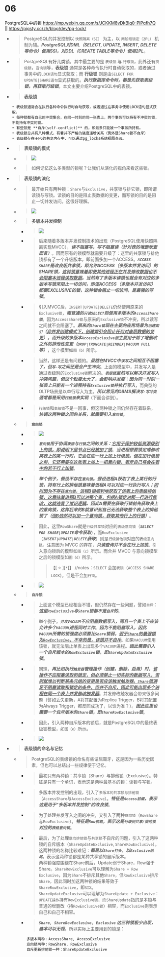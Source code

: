 
# 06

PostgreSQL中的锁 https://mp.weixin.qq.com/s/JCKKM8vDkBlq0-PlPqfh7Q || https://pigsty.cc/zh/blog/dev/pg-lock/
- > PostgreSQL的并发控制以 `快照隔离（SI）` 为主，以 `两阶段锁定（2PL）` 机制为辅。***PostgreSQL对DML（SELECT, UPDATE, INSERT, DELETE等命令）使用SSI，对DDL（CREATE TABLE等命令）使用2PL***。
- > PostgreSQL有好几类锁，其中最主要的是 `表级锁` 与 `行级锁`，此外还有`页级锁`，`咨询锁`等，**表级锁** 通常是各种命令执行时自动获取的，或者通过事务中的`LOCK语句`显式获取；而 **行级锁** 则是由`SELECT FOR UPDATE|SHARE语句`显式获取的。***执行数据库命令时，都是先获取表级锁，再获取行级锁***。本文主要介绍PostgreSQL中的表锁。
- > **表级锁**
  ```console
  • 表级锁通常会在执行各种命令执行时自动获取，或者通过在事务中使用LOCK语句显式获取。
  • 每种锁都有自己的冲突集合，在同一时刻的同一张表上，两个事务可以持有不冲突的锁，不能持有冲突的锁。
  • 有些锁是 **自斥(self-conflict)** 的，即最多只能被一个事务所持有。
  • 表级锁总共有八种模式，有着并不严格的强度递增关系（例外是Share锁不自斥）
  • 表级锁存在于PG的共享内存中，可以通过pg_locks系统视图查阅。
  ```
- > **表级锁的模式**
  * > ![](https://mmbiz.qpic.cn/mmbiz_png/Wkpr3rA9wF1pQ1V3zezVKMqonqEFLPH5EbAZibltovhn02iatic71x5wSjOgGgPicl5QjjDvQDK5YO6dn9F6n6m4lw/640)
  * > 如何记忆这么多类型的锁呢？让我们从演化的视角来看这些锁。
- > **表级锁的演化**
  * > 最开始只有两种锁：`Share`与`Exclusive`，共享锁与排它锁，即所谓读锁与写锁。读锁的目的是阻止表数据的变更，而写锁的目的是阻止一切并发访问。这很好理解。
  * > ![](https://mmbiz.qpic.cn/mmbiz_png/Wkpr3rA9wF1pQ1V3zezVKMqonqEFLPH5ib30ibs4hAqnnTVGbYHXQXQkgkv4YvxWiapcxTG6JiavQT5qIqkxh7IGYQ/640)
  * > **多版本并发控制**
    + > ![](https://mmbiz.qpic.cn/mmbiz_png/Wkpr3rA9wF1pQ1V3zezVKMqonqEFLPH5wQibicUJzkXcW5dqfbew3icyL3fdzn6FXpJNj2BzP03xDpIeyMvPYMb1A/640)
    + > 后来随着多版本并发控制技术的出现（PostgreSQL使用快照隔离实现MVCC），***读不阻塞写，写不阻塞读（针对表的增删改查而言）***。因而原有的锁模型就需要升级了：这里的共享锁与排他锁都有了一个升级版本，即前面多加一个ACCESS。***`ACCESS SHARE`是改良版共享锁，即允许ACCESS（多版本并发访问）的SHARE锁，<ins>这种锁意味着即使其他进程正在并发修改数据也不会阻塞本进程读取数据</ins>。当然有了多版本读锁也就会有对应的多版本写锁来阻止一切访问，即连ACCESS（多版本并发访问）都要EXCLUSIVE的锁，这种锁会阻止一切访问，是最强的写锁***。
    + > 引入MVCC后，`INSERT|UPDATE|DELETE`仍然使用原来的`Exclusive锁`，***而普通的`只读SELECT`则使用多版本的`AccessShare锁`***。因为`AccessShare锁`与原来的`Exclusive锁`不冲突，所以读写之间就不会阻塞了。***原来的`Share锁`现在主要的应用场景为`创建索引`（<ins>非并发创建模式下，创建索引会阻止任何对底层数据的变更</ins>），而升级的多版本`AccessExclusive锁`主要用于除了增删改之外的排他性变更（`DROP|TRUNCATE|REINDEX|VACUUM FULL`等）***，这个模型如`图（b）`所示。
    + > 当然，这样还是有问题的。***虽然在MVCC中`读写`之间相互不阻塞了，但`写-写`之间还是会产生冲突***。上面的模型中，并发写入是通过表级别的`Exclusive锁`解决的。***`表级锁`虽然可以解决并发写入冲突问题，但这个粒度太大了，会影响并发度：因为同一时刻一张表上只能有一个进程持有`Exclusive锁`并执行写入***，而典型的OLTP场景是以单行写入为主。***所以常见的DBMS解决`写-写冲突`通常都是采用`行级锁`来实现***（下面会讲到）。
    + > `行级锁`和`表级锁`不是一回事，但这两种锁之间仍然存在着联系，***协调这两种锁之间的关系，就需要引入`意向锁`***。
  * > **`意向锁`**
    + > ![](https://mmbiz.qpic.cn/mmbiz_png/Wkpr3rA9wF1pQ1V3zezVKMqonqEFLPH5xdnQlLVqaibVRzKKuvbPicySI0TQ2l7nsP1ice2To3wnTaADvQ8WQXzLQ/640)
    + > ***`意向锁`用于协调`表锁`与`行锁`之间的关系：<ins>它用于保护较低资源级别上的锁，即说明下层节点已经被加了锁</ins>***。***当进程想要锁定或修改某表上的某一行时，它会在这一行上加上行级锁。<ins>但在加行级锁之前，它还需要在这张表上加上一把意向锁，表示自己将会在表中的若干行上加锁</ins>***。
    + > ***举个例子，假设不存在`意向锁`。假设进程A获取了表上某行的行锁，持有行上的排他锁意味着进程A可以对这一行执行写入；<ins>同时因为不存在`意向锁`，进程B很顺利地获取了该表上的表级排他锁，这意味着进程B可以对整个表，包括A锁定对那一行进行修改，这就违背了常识逻辑</ins>。因此A需要在获取行锁前先获取表上的意向锁，这样后来的B就意识到自己无法获取整个表上的排他锁了（<ins>但B依然可以加一个意向锁，获取其他行上的行锁</ins>）***。
    + > 因此，这里`RowShare`就是`行级共享锁`对应的`表级意向锁`（***`SELECT FOR SHARE|UPDATE`命令获取***），而`RowExclusive`（***`INSERT|UPDATE|DELETE`获取***）则是`行级排他锁`对应的`表级意向锁`。注意因为 MVCC 的存在，***只读查询并不会在行上加锁***。引入意向锁后的模型如`图（c）`所示。而合并 MVCC 与意向锁模型之后的锁模型如`图（d）`所示。
      >> 【[ :star: ][`*`]】 //notes：`SELECT` 会加`表锁`（`ACCESS SHARE LOCK`），但是不会加`行锁`。
    + > ![](https://mmbiz.qpic.cn/mmbiz_png/Wkpr3rA9wF1pQ1V3zezVKMqonqEFLPH5hWJAw8zcib1mic1zj3ZnaFZh9jsOaOHdf1xhg7FoavbJHAyoyHXfHRLA/640)
  * > **`自斥锁`**
    + > 上面这个模型已经相当不错，但仍然存在一些问题，譬如`自斥`：***这里`RowExclusive`与`Share`锁都不是`自斥`的***。
    + > 举个例子，***`并发VACUUM`不应阻塞数据写入，而且一个表上不应该允许多个`VACUUM`进程同时工作***。***因为不能阻塞写入，因此`VACUUM`所需的锁强度必须要比`Share`锁弱，<ins>弱于`Share`的最强锁为`RowExclusive`，不幸的是，该锁并不自斥</ins>***。如果`VACUUM`使用该锁，就无法阻止单表上出现多个`VACUUM`进程。***因此需要引入一个自斥版本的`RowExclusive`锁，即`ShareUpdateExclusive`锁***。
    + > 同理，***再比如执行`触发器`管理操作（创建，删除，启用）时，<ins>该操作不应阻塞读取和锁定，但必须禁止一切实际的数据写入，否则就难以判断某条元组的变更是否应该触发触发器。`Share`锁满足不阻塞读取和锁定的条件，但并不自斥，因此可能出现多个进程在同一个表上并发修改触发器</ins>***。并发修改触发器会带来很多问题（譬如丢失更新，A将其配置为Replica Trigger，B将其配置为Always Trigger，都反回成功了，以谁为准？）。***因此这里也需要一个自斥版本的`Share`锁，即`ShareRowExclusive`锁***。
    + > 因此，引入两种自斥版本的锁后，就是PostgreSQL中的最终表级锁模型，如`图（e）`所示。
    + > ![](https://mmbiz.qpic.cn/mmbiz_png/Wkpr3rA9wF1pQ1V3zezVKMqonqEFLPH5CZfMDPUrk40NcKicq7cO5AFyWCwgncv53IFhOwo8zwQf1tNicDknA8MQ/640)
- > **表级锁的命名与记忆**
  * > PostgreSQL的表级锁的命名有些诘屈聱牙，这是因为一些历史因素，但也可以总结出一些规律便于记忆。
    + > 最初只有两种锁：共享锁（Share）与排他锁（Exclusive）。特征是只有一个单词，表示这是两种最基本的锁：读锁与写锁。
    + > 多版本并发控制的出现，引入了`多版本的共享锁与排他锁`（`AccessShare`与`AccessExclusive`）。***特征是`Access前缀`，表示这是用于"多版本并发控制"的改良锁***。
    + > 为了处理并发写入之间的冲突，又引入了两种`意向锁`（`RowShare`与`RowExclusive`）。***特征是`Row前缀`，表示这是`行级别共享/排他锁`对应的`表级意向锁`***。
    + > 最后，为了处理`意向排他锁`与`共享锁`不自斥的问题，引入了这两种锁的自斥版本（`ShareUpdateExclusive`, `ShareRowExclusive`）。这两种锁的名称比较难记：***都是以`Share打头`，以`Exclusive结尾`***。表示这两种锁都是某种共享锁的自斥版本。 <br> 两种锁强度围绕在Share前后，Update弱于Share，Row强于Share。`ShareRowExclusive`可以理解为`Share + Row Exclusive`，因为`Share`不排斥其他`Share`，但`RowExclusive`排斥`Share`，因此同时加这两种锁的结果等效于`ShareRowExclusive`，即`SIX`。 <br> `ShareUpdateExclusive`可以理解为`ShareUpdate + Exclusive`：`UPDATE操作`持有`RowExclusive锁`，而`ShareUpdate`指的是本锁与普通的增删改（持`RowExclusive锁`）相容，而`Exclusive`则表示自己和自己不相容。
    + > ***`Share, ShareRowExclusive, Exclusive` 这三种锁极少出现，基本可以无视***。所以实际上主要用到的锁是：
      ```console
      多版本两种：AccessShare, AccessExclusive
      意向锁两种：RowShare, RowExclusive
      自斥更新排他锁一种：ShareUpdateExclusive
      ```

